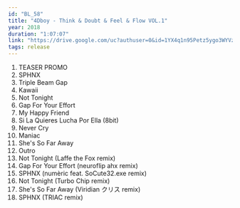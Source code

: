 ```yaml
---
id: "BL_58"
title: "4Dboy - Think & Doubt & Feel & Flow VOL​.​1"
year: 2018
duration: "1:07:07"
link: "https://drive.google.com/uc?authuser=0&id=1YX4q1n95Petz5ygo3WYVzcW7c74taw4y&export=download"
tags: release
---
```


01. TEASER PROMO
02. SPHNX
03. Triple Beam Gap
04. Kawaii
05. Not Tonight
06. Gap For Your Effort
07. My Happy Friend
08. Si La Quieres Lucha Por Ella (8bit)
09. Never Cry
10. Maniac
11. She's So Far Away
12. Outro
13. Not Tonight (Laffe the Fox remix)
14. Gap For Your Effort (neuroflip ahx remix)
15. SPHNX (numèric feat. SoCute32.exe remix)
16. Not Tonight (Turbo Chip remix)
17. She's So Far Away (Viridian クリス remix)
18. SPHNX (TRIAC remix)
